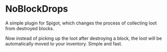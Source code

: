 # NoBlockDrops
A simple plugin for Spigot, which changes the process of collecting loot from destroyed blocks.

Now instead of picking up the loot after destroying a block, the loot will be automatically moved to your inventory. Simple and fast.
